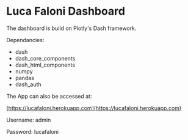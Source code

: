# Luca Faloni Dashboard

The dashboard is build on Plotly's Dash framework.

Dependancies:

+ dash
+ dash_core_components
+ dash_html_components
+ numpy
+ pandas
+ dash_auth

The App can also be accessed at:

[https://lucafaloni.herokuapp.com](https://lucafaloni.herokuapp.com)

Username: admin

Password: lucafaloni
